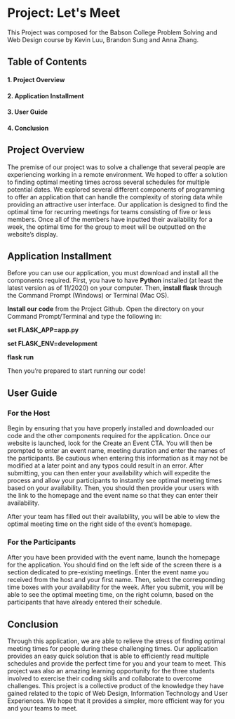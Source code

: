 # **Project: Let's Meet**

This Project was composed for the Babson College Problem Solving and Web Design course by Kevin Luu, Brandon Sung and Anna Zhang.

## **Table of Contents**
#### 1. Project Overview
#### 2. Application Installment
#### 3. User Guide
#### 4. Conclusion

## **Project Overview**
The premise of our project was to solve a challenge that several people are experiencing working in a remote environment. We hoped to offer a solution to finding optimal meeting times across several schedules for multiple potential dates. We explored several different components of programming to offer an application that can handle the complexity of storing data while providing an attractive user interface. Our application is designed to find the optimal time for recurring meetings for teams consisting of five or less members. Once all of the members have inputted their availability for a week, the optimal time for the group to meet will be outputted on the website’s display. 

## **Application Installment**
Before you can use our application, you must download and install all the components required. First, you have to have **Python** installed (at least the latest version as of 11/2020) on your computer. Then, **install flask** through the Command Prompt (Windows) or Terminal (Mac OS). 

**Install our code** from the Project Github. Open the directory on your Command Prompt/Terminal and type the following in: 

**set FLASK_APP=app.py** 

**set FLASK_ENV=development** 

**flask run**

Then you’re prepared to start running our code!

## **User Guide**

### **For the Host**

Begin by ensuring that you have properly installed and downloaded our code and the other components required for the application. Once our website is launched, look for the Create an Event CTA. You will then be prompted to enter an event name, meeting duration and enter the names of the participants. Be cautious when entering this information as it may not be modified at a later point and any typos could result in an error. After submitting, you can then enter your availability which will expedite the process and allow your participants to instantly see optimal meeting times based on your availability. Then, you should then provide your users with the link to the homepage and the event name so that they can enter their availability. 

After your team has filled out their availability, you will be able to view the optimal meeting time on the right side of the event’s homepage. 

### **For the Participants**

After you have been provided with the event name, launch the homepage for the application. You should find on the left side of the screen there is a section dedicated to pre-existing meetings. Enter the event name you received from the host and your first name. Then, select the corresponding time boxes with your availability for the week. After you submit, you will be able to see the optimal meeting time, on the right column, based on the participants that have already entered their schedule. 

## **Conclusion**

Through this application, we are able to relieve the stress of finding optimal meeting times for people during these challenging times. Our application provides an easy quick solution that is able to efficiently read multiple schedules and provide the perfect time for you and your team to meet. This project was also an amazing learning opportunity for the three students involved to exercise their coding skills and collaborate to overcome challenges. This project is a collective product of the knowledge they have gained related to the topic of Web Design, Information Technology and User Experiences. We hope that it provides a simpler, more efficient way for you and your teams to meet. 
